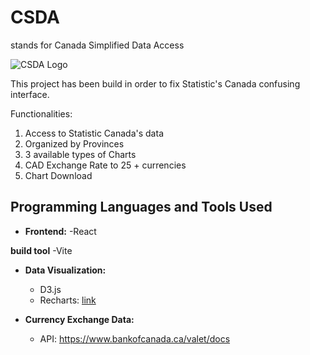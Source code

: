 # CSDA
stands for Canada Simplified Data Access

![CSDA Logo](https://i.ibb.co/x73RYdN/csda.png)

This project has been build in order to fix Statistic's Canada confusing interface.

Functionalities:

1. Access to Statistic Canada's data
2. Organized by Provinces
3. 3 available types of Charts
4. CAD Exchange Rate to 25 + currencies
5. Chart Download

## Programming Languages and Tools Used

- **Frontend:**
  -React

**build tool**
  -Vite

- **Data Visualization:**
  - D3.js
  - Recharts: [link](https://recharts.org/en-US/)

- **Currency Exchange Data:**
  - API: https://www.bankofcanada.ca/valet/docs
  





